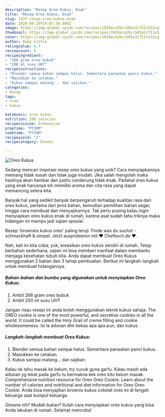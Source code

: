 ```yaml
---
description: "Resep Oreo Kukus, Enak"
title: "Resep Oreo Kukus, Enak"
slug: 1437-resep-oreo-kukus-enak
date: 2020-09-20T19:07:59.606Z
image: https://img-global.cpcdn.com/recipes/1028eca2bccb65a3/751x532cq70/oreo-kukus-foto-resep-utama.jpg
thumbnail: https://img-global.cpcdn.com/recipes/1028eca2bccb65a3/751x532cq70/oreo-kukus-foto-resep-utama.jpg
cover: https://img-global.cpcdn.com/recipes/1028eca2bccb65a3/751x532cq70/oreo-kukus-foto-resep-utama.jpg
author: Ruby Little
ratingvalue: 4.7
reviewcount: 5
recipeingredient:
- "266 gram oreo bubuk"
- "200 ml susu UHT"
recipeinstructions:
- "Blender semua bahan sampai halus. Sementara panaskan panci kukus."
- "Masukkan ke cetakan."
- "Kukus sampai matang... dan sajikan."
categories:
- Resep
tags:
- oreo
- kukus

katakunci: oreo kukus 
nutrition: 190 calories
recipecuisine: Indonesian
preptime: "PT30M"
cooktime: "PT39M"
recipeyield: "2"
recipecategory: Dinner

---
```



![Oreo Kukus](https://img-global.cpcdn.com/recipes/1028eca2bccb65a3/751x532cq70/oreo-kukus-foto-resep-utama.jpg)

Sedang mencari inspirasi resep oreo kukus yang unik? Cara menyiapkannya memang tidak susah dan tidak juga mudah. Jika salah mengolah maka hasilnya akan hambar dan justru cenderung tidak enak. Padahal oreo kukus yang enak harusnya sih memiliki aroma dan cita rasa yang dapat memancing selera kita.

Banyak hal yang sedikit banyak berpengaruh terhadap kualitas rasa dari oreo kukus, pertama dari jenis bahan, kemudian pemilihan bahan segar, hingga cara membuat dan menyajikannya. Tak perlu pusing kalau ingin menyiapkan oreo kukus enak di rumah, karena asal sudah tahu triknya maka hidangan ini mampu jadi sajian spesial.

Resep &#39;brownies kukus oreo&#39; paling teruji. Finde was du suchst - schmackhaft &amp; simpel. Jetzt ausprobieren mit ♥ Chefkoch.de ♥.


Nah, kali ini kita coba, yuk, kreasikan oreo kukus sendiri di rumah. Tetap berbahan sederhana, sajian ini bisa memberi manfaat dalam membantu menjaga kesehatan tubuh kita. Anda dapat membuat Oreo Kukus menggunakan 2 bahan dan 3 tahap pembuatan. Berikut ini langkah-langkah untuk membuat hidangannya.

<!--inarticleads1-->

##### Bahan-bahan dan bumbu yang digunakan untuk menyiapkan Oreo Kukus:

1. Ambil 266 gram oreo bubuk
1. Ambil 200 ml susu UHT


Jangan risau resepi ini anda boleh menggunakan teknik kukus sahaja. The OREO cookie is one of the most powerful, and secretive cookies in all the world. It could be called the Holy Grail of creme filling and cookie wholesomeness. Isi la adunan dlm bekas apa apa pun, dan kukus. 

<!--inarticleads2-->

##### Langkah-langkah membuat Oreo Kukus:

1. Blender semua bahan sampai halus. Sementara panaskan panci kukus.
1. Masukkan ke cetakan.
1. Kukus sampai matang... dan sajikan.


Kalau nk tahu masak ke belum, try cucuk guna garfu. Kalau masih ada adunan yg lekat pada garfu tu bermakna kek oreo kito belum masak. Comprehensive nutrition resource for Oreo Oreo Cookie. Learn about the number of calories and nutritional and diet information for Oreo Oreo Cookie. Anda bisa menyajikan brownis kukus cokelat oreo ini di tengah keluarga saat kumpul keluarga. 

Gimana nih? Mudah bukan? Itulah cara menyiapkan oreo kukus yang bisa Anda lakukan di rumah. Selamat mencoba!
